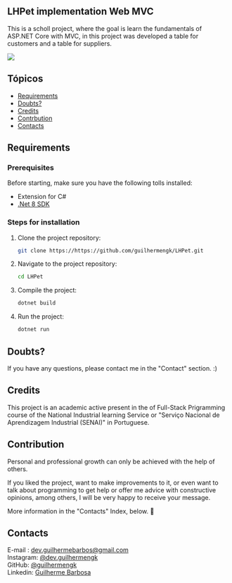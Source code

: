 ## LHPet implementation Web MVC

This is a scholl project, where the goal is learn the fundamentals of ASP.NET Core with MVC, in this project  was developed a table for customers and a table for suppliers.

<img src="../LHPet/Readme/img/PrintWebsite.png">

## Tópicos

- [Requirements](#Requirements)
- [Doubts?](#Doubts?)
- [Credits](#Credits)
- [Contrbution](#Contrbution)
- [Contacts](#Contacts)


<a name="Requirements"></a>
## Requirements
### Prerequisites
Before starting, make sure you have the following tolls installed: <br>

- Extension for C#
- [.Net 8 SDK](https://dotnet.microsoft.com/dowload/dotnet/8.0)


### Steps for installation

1. Clone the project repository:
   ```bash
   git clone https://https://github.com/guilhermengk/LHPet.git
2. Navigate to the project repository:
   ```bash
   cd LHPet
3. Compile the project:
   ```bash
   dotnet build
4. Run the project:
   ```bash
   dotnet run
   

<a name="Doubts?"></a>
## Doubts?
If you have any questions, please contact me in the "Contact" section. :)<br>

<a name="Credits"></a>
## Credits
This project is an academic active present in the of Full-Stack Prigramming course of the National Industrial learning Service or "Serviço Nacional de Aprendizagem Industrial (SENAI)" in Portuguese.
<br>


<a name="Contribution"></a>
## Contribution
Personal and professional growth can only be achieved with the help of others. <br>

If you liked the project, want to make improvements to it, or even want to talk about programming to get help or offer me advice with constructive opinions, among others, I will be very happy to receive your message. <br>

More information in the "Contacts" Index, below. 🥰 <br>

<a name="Contacts"></a>
## Contacts

E-mail : dev.guilhermebarbos@gmail.com <br>
Instagram: <a href=https://www.instagram.com/dev.guilhermengk>@dev.guilhermengk</a><br>
GitHub: <a href=https://github.com/guilhermengk>@guilhermengk</a> <br>
Linkedin: <a href=https://www.linkedin.com/in/guilherme-barbos-71a9b92bb>Guilherme Barbosa</a>

